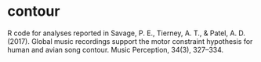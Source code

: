 # contour
R code for analyses reported in Savage, P. E., Tierney, A. T., &amp; Patel, A. D. (2017). Global music recordings support the motor constraint hypothesis for human and avian song contour. Music Perception, 34(3), 327–334.
